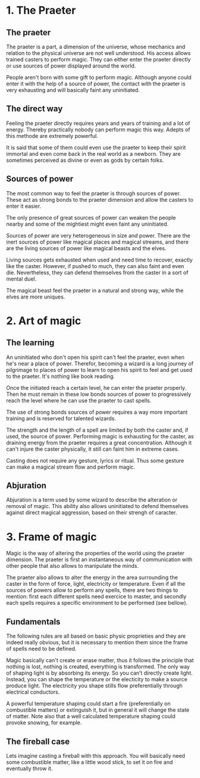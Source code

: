 # 1. The Praeter

## The praeter
The praeter is a part, a dimension of the universe, whose mechanics and relation to the physical universe are not well understood. His access allows trained casters to perform magic. They can either enter the praeter directly or use sources of power displayed around the world.

People aren't born with some gift to perform magic. Although anyone could enter it with the help of a source of power, the contact with the praeter is very exhausting and will basically faint any uninitiated.

## The direct way
Feeling the praeter directly requires years and years of training and a lot of energy. Thereby practically nobody can perform magic this way. Adepts of this methode are extremely powerful.

It is said that some of them could even use the praeter to keep their spirit immortal and even come back in the real world as a newborn. They are sometimes perceived as divine or even as gods by certain folks.

## Sources of power
The most common way to feel the praeter is through sources of power. These act as strong bonds to the praeter dimension and allow the casters to enter it easier.

The only presence of great sources of power can weaken the people nearby and some of the mightiest might even faint any uninitiated.

Sources of power are very heterogeneous in size and power. There are the inert sources of power like magical places and magical streams, and there are the living sources of power like magical beasts and the elves.

Living sources gets exhausted when used and need time to recover, exactly like the caster. However, if pushed to much, they can also faint and even die. Nevertheless, they can defend themselves from the caster in a sort of mental duel.

The magical beast feel the praeter in a natural and strong way, while the elves are more uniques.

# 2. Art of magic

## The learning
An uninitiated who don't open his spirit can't feel the praeter, even when he's near a place of power.
Therefor, becoming a wizard is a long journey of pilgrimage to places of power to learn to open his spirit to feel and get used to the praeter. It's nothing like book reading.

Once the initiated reach a certain level, he can enter the praeter properly. Then he must remain in these low bonds sources of power to progressively reach the level where he can use the praeter to cast spells.

The use of strong bonds sources of power requires a way more important training and is reserved for talented wizards.

The strength and the length of a spell are limited by both the caster and, if used, the source of power.
Performing magic is exhausting for the caster, as draining energy from the praeter requires a great concentration. Although it can't injure the caster physically, it still can faint him in extreme cases.

Casting does not require any gesture, lyrics or ritual. Thus some gesture can make a magical stream flow and perform magic.

## Abjuration
Abjuration is a term used by some wizard to describe the alteration or removal of magic. This ability also allows uninitiated to defend themselves against direct magical aggression, based on their strengh of caracter.

# 3. Frame of magic

Magic is the way of altering the properties of the world using the praeter dimension. The praeter is first an instantaneous way of communication with other people that also allows to manipulate the minds.

The praeter also allows to alter the energy in the area surrounding the caster in the form of force, light, electricity or temperature. Even if all the sources of powers allow to perform any spells, there are two things to mention: first each different spells need exercice to master, and secondly each spells requires a specific environment to be performed (see bellow).

## Fundamentals
The following rules are all based on basic physic proprieties and they are indeed really obvious, but it is necessary to mention them since the frame of spells need to be defined.

Magic basically can't create or erase matter, thus it follows the principle that nothing is lost, nothing is created, everything is transformed. The only way of shaping light is by absorbing its energy. So you can’t directly create light. Instead, you can shape the temperature or the electicity to make a source produce light. The electricity you shape stills flow preferentially through electrical conductors.

A powerful temperature shaping could start a fire (preferentially on combustible matters) or extinguish it, but in general it will change the state of matter. Note also that a well calculated temperature shaping could provoke snowing, for example.

## The fireball case
Lets imagine casting a fireball with this approach. You will basically need some combustible matter, like a little wood stick, to set it on fire and eventually throw it.
